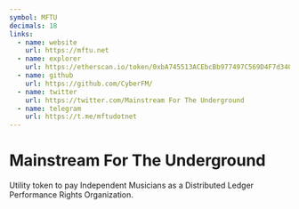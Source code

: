 ```yaml
---
symbol: MFTU
decimals: 18
links:
  - name: website
    url: https://mftu.net
  - name: explorer
    url: https://etherscan.io/token/0xbA745513ACEbcBb977497C569D4F7d340f2A936B
  - name: github
    url: https://github.com/CyberFM/
  - name: twitter
    url: https://twitter.com/Mainstream For The Underground
  - name: telegram
    url: https://t.me/mftudotnet
---
```


# Mainstream For The Underground

Utility token to pay Independent Musicians as a Distributed Ledger Performance Rights Organization.
